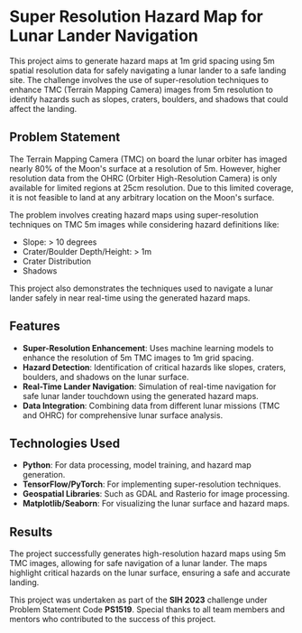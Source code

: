 
# Super Resolution Hazard Map for Lunar Lander Navigation

This project aims to generate hazard maps at 1m grid spacing using 5m spatial resolution data for safely navigating a lunar lander to a safe landing site. The challenge involves the use of super-resolution techniques to enhance TMC (Terrain Mapping Camera) images from 5m resolution to identify hazards such as slopes, craters, boulders, and shadows that could affect the landing.

## Problem Statement

The Terrain Mapping Camera (TMC) on board the lunar orbiter has imaged nearly 80% of the Moon's surface at a resolution of 5m. However, higher resolution data from the OHRC (Orbiter High-Resolution Camera) is only available for limited regions at 25cm resolution. Due to this limited coverage, it is not feasible to land at any arbitrary location on the Moon's surface. 

The problem involves creating hazard maps using super-resolution techniques on TMC 5m images while considering hazard definitions like:
- Slope: > 10 degrees
- Crater/Boulder Depth/Height: > 1m
- Crater Distribution
- Shadows

This project also demonstrates the techniques used to navigate a lunar lander safely in near real-time using the generated hazard maps.

## Features

- **Super-Resolution Enhancement**: Uses machine learning models to enhance the resolution of 5m TMC images to 1m grid spacing.
- **Hazard Detection**: Identification of critical hazards like slopes, craters, boulders, and shadows on the lunar surface.
- **Real-Time Lander Navigation**: Simulation of real-time navigation for safe lunar lander touchdown using the generated hazard maps.
- **Data Integration**: Combining data from different lunar missions (TMC and OHRC) for comprehensive lunar surface analysis.

## Technologies Used

- **Python**: For data processing, model training, and hazard map generation.
- **TensorFlow/PyTorch**: For implementing super-resolution techniques.
- **Geospatial Libraries**: Such as GDAL and Rasterio for image processing.
- **Matplotlib/Seaborn**: For visualizing the lunar surface and hazard maps.

## Results

The project successfully generates high-resolution hazard maps using 5m TMC images, allowing for safe navigation of a lunar lander. The maps highlight critical hazards on the lunar surface, ensuring a safe and accurate landing.

This project was undertaken as part of the **SIH 2023** challenge under Problem Statement Code **PS1519**. Special thanks to all team members and mentors who contributed to the success of this project.

